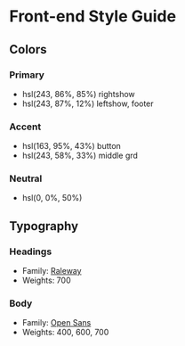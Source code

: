 # Front-end Style Guide

## Colors

### Primary

- hsl(243, 86%, 85%) rightshow
- hsl(243, 87%, 12%) leftshow, footer

### Accent

- hsl(163, 95%, 43%) button
- hsl(243, 58%, 33%) middle grd

### Neutral

- hsl(0, 0%, 50%)

## Typography

### Headings

- Family: [Raleway](https://fonts.google.com/specimen/Raleway)
- Weights: 700

### Body

- Family: [Open Sans](https://fonts.google.com/specimen/Open+Sans)
- Weights: 400, 600, 700
